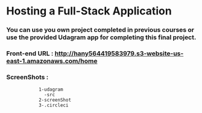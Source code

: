 # Hosting a Full-Stack Application

### **You can use you own project completed in previous courses or use the provided Udagram app for completing this final project.**

### Front-end URL : http://hany564419583979.s3-website-us-east-1.amazonaws.com/home

### ScreenShots :

                1-udagram
                  -src
                2-screenShot
                3-.circleci

